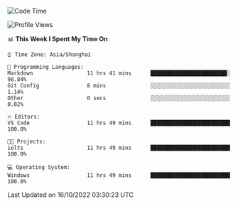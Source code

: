 <!--START_SECTION:waka-->
![Code Time](http://img.shields.io/badge/Code%20Time-220%20hrs%2054%20mins-blue)

![Profile Views](http://img.shields.io/badge/Profile%20Views-0-blue)

📊 **This Week I Spent My Time On** 

```text
⌚︎ Time Zone: Asia/Shanghai

💬 Programming Languages: 
Markdown                 11 hrs 41 mins      ████████████████████████░   98.84% 
Git Config               8 mins              ░░░░░░░░░░░░░░░░░░░░░░░░░   1.14% 
Other                    0 secs              ░░░░░░░░░░░░░░░░░░░░░░░░░   0.02%

🔥 Editors: 
VS Code                  11 hrs 49 mins      █████████████████████████   100.0%

🐱‍💻 Projects: 
ielts                    11 hrs 49 mins      █████████████████████████   100.0%

💻 Operating System: 
Windows                  11 hrs 49 mins      █████████████████████████   100.0%

```


 Last Updated on 16/10/2022 03:30:23 UTC
<!--END_SECTION:waka-->